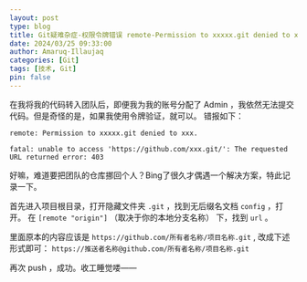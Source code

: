 ```yaml
---
layout: post
type: blog
title: Git疑难杂症-权限令牌错误 remote-Permission to xxxxx.git denied to xxx fatal
date: 2024/03/25 09:33:00
author: Amaruq·Illaujaq
categories: [Git]
tags: [技术, Git]
pin: false
---
```


在我将我的代码转入团队后，即便我为我的账号分配了 Admin ，我依然无法提交代码。但是奇怪的是，如果我使用令牌验证，就可以。
错报如下：
```shell
remote: Permission to xxxxx.git denied to xxx.

fatal: unable to access 'https://github.com/xxx.git/': The requested URL returned error: 403
```

好嘛，难道要把团队的仓库挪回个人？Bing了很久才偶遇一个解决方案，特此记录一下。

首先进入项目根目录，打开隐藏文件夹 `.git` ，找到无后缀名文档 `config` ，打开。
在 `[remote "origin"]` （取决于你的本地分支名称） 下，找到 `url` 。

里面原本的内容应该是 `https://github.com/所有者名称/项目名称.git` , 改成下述形式即可： `https://推送者名称@github.com/所有者名称/项目名称.git`

再次 push ，成功。收工睡觉喽——
